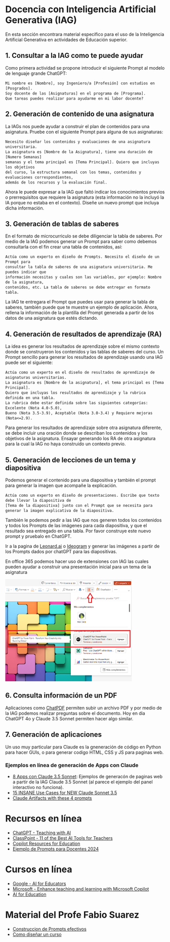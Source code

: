 # Docencia con Inteligencia Artificial Generativa (IAG)
En esta sección encontrara material específico para el uso de la Inteligencia Artificial Generativa en actividades de Educación superior.

## 1. Consultar a la IAG como te puede ayudar
Como primera actividad se propone introducir el siguiente Prompt al modelo de lenguaje grande ChatGPT:

```
Mi nombre es [Nombre], soy Ingeniero/a [Profesión] con estudios en [Posgrados].
Soy docente de las [Asignaturas] en el programa de [Programa].
Que tareas puedes realizar para ayudarme en mi labor docente?
```

## 2. Generación de contenido de una asignatura
La IAGs  nos puede ayudar a construir el plan de contenidos para una asignatura. Pruebe con el siguiente Prompt para alguna de sus asignaturas:

```
Necesito diseñar los contenidos y evaluaciones de una asignatura universitaria.
La asignatura es [Nombre de la Asignatura], tiene una duración de [Numero Semanas]
semanas y el tema principal es [Tema Principal]. Quiero que incluyas los objetivos
del curso, la estructura semanal con los temas, contenidos y evaluaciones correspondientes,
además de los recursos y la evaluación final.
```

Ahora le puede expresar a la IAG que faltó indicar los conocimientos previos o prerrequisitos que requiere la asignatura (esta información no la incluyó la IA porque no estaba en el contexto). Diseñe un nuevo prompt que incluya dicha información. 

## 3. Generación de tablas de saberes
En el formato de microcurriculo se debe diligenciar la tabla de saberes. Por medio de la IAG podemos generar un Prompt para saber como debemos consultarla con el fin crear una tabla de contenidos, así:

```
Actúa como un experto en diseño de Prompts. Necesito el diseño de un Prompt para
consultar la tabla de saberes de una asignatura universitaria. Me puedes indicar que
información necesitas y cuales son las variables, por ejemplo: Nombre de la asignatura,
contenidos, etc. La tabla de saberes se debe entregar en formato tabla.
```

La IAG te entregara el Prompt que puedes usar para generar la tabla de saberes, también puede que te muestre un ejemplo de aplicación. Ahora, rellena la información de la plantilla del Prompt generada a partir de los datos de una asignatura que estés dictando.

## 4. Generación de resultados de aprendizaje (RA)
La idea es generar los resultados de aprendizaje sobre el mismo contexto donde se construyeron los contenidos y las tablas de saberes del curso. Un Prompt sencillo para generar los resultados de aprendizaje usando una IAG puede ser el siguiente:

```
Actúa como un experto en el diseño de resultados de aprendizaje de asignaturas universitarias.
La asignatura es [Nombre de la asignatura], el tema principal es [Tema Principal].
Quiero que incluyas los resultados de aprendizaje y la rubrica definida en una tabla.
La rubrica debe estar definida sobre las siguientes categorías: Excelente (Nota 4.0-5.0),
Bueno (Nota 3.5-3.9), Aceptable (Nota 3.0-3.4) y Requiere mejoras (Nota<=2.9).
```

Para generar los resultados de aprendizaje sobre otra asignatura diferente, se debe incluir una oración donde se describan los contenidos y los objetivos de la asignatura. Ensayar generando los RA de otra asignatura para la cual la IAG no haya construido un contexto previo.

## 5. Generación de lecciones de un tema y diapositiva
Podemos generar el contenido para una diapositiva y también el prompt para generar la imagen que acompañe la explicación. 

```
Actúa como un experto en diseño de presentaciones. Escribe que texto debe llevar la diapositiva de
[Tema de la diapositiva] junto con el Prompt que se necesita para generar la imagen explicativa de la diapositiva.
```

También le podemos pedir a las IAG que nos generen todos los contenidos y todos los Prompts de las imágenes para cada diapositiva, y que el resultado sea entregado en una tabla. Por favor construye este nuevo prompt y pruebalo en ChatGPT. 

Ir a la pagina de [Leonard.ai](ttps://leonardo.ai/) o [Ideogram](https://ideogram.ai/) y generar las imágenes a partir de los Prompts dados por chatGPT para las diapositivas.

En office 365 podemos hacer uso de extensiones con IAG las cuales pueden ayudar a construir una presentación inicial para un tema de la asignatura

<img src="https://raw.githubusercontent.com/cgl-itm/HerramientasIA_Docentes/main/assets/Office365_PowerPoint.png" alt="drawing" style="width:400px;"/> <br>


## 6. Consulta información de un PDF
Aplicaciones como [ChatPDF](https://www.chatpdf.com/) permiten subir un archivo PDF y por medio de la IAG podemos realizar preguntas sobre el documento. Hoy en dia ChatGPT 4o y Claude 3.5 Sonnet permiten hacer algo similar.

## 7. Generación de aplicaciones
Un uso muy particular para Claude es la gneneración de código en Python para hacer GUIs, o para generar codigo HTML, CSS y JS para paginas web. 

### Ejemplos en línea de generación de Apps con Claude
* [8 Apps con Claude 3.5 Sonnet](https://alejavirivera.com/8-apps-con-claude-3-5-sonnet/): Ejemplos de generacón de paginas web a partir de la IAG Claude 3.5 Sonnet (al parece el ejemplo del panel interactivo no funciona).
* [15 INSANE Use Cases for NEW Claude Sonnet 3.5](https://www.youtube.com/watch?v=wBJZQt23J7M)
* [Claude Artifacts with these 4 prompts](https://www.zeniteq.com/blog/try-claude-artifacts-with-these-5-cool-prompts)
  
# Recursos en línea
* [ChatGPT - Teaching with AI](https://openai.com/index/teaching-with-ai/)
* [ClassPoint - 11 of the Best AI Tools for Teachers](https://www.youtube.com/watch?v=KG4_CYbVpTo)
* [Copilot Resources for Education](https://adoption.microsoft.com/es-es/copilot-resources-for-education/)
* [Ejemplo de Prompts para Docentes 2024](https://www.youtube.com/watch?v=Eu6D2TVRf98)

# Cursos en línea
* [Google - AI for Educators](https://grow.google/ai-for-educators/)
* [Microsoft - Enhance teaching and learning with Microsoft Copilot](https://learn.microsoft.com/en-us/training/modules/enhance-teaching-learning-bing-chat/)
* [AI for Education](https://www.khanacademy.org/college-careers-more/ai-for-education)

# Material del Profe Fabio Suarez
* [Construccion de Prompts efectivos](https://raw.githubusercontent.com/cgl-itm/HerramientasIA_Docentes/main/Docencia/Prompt%20Efectivos_revMCB.pdf)
* [Como diseñar un curso](https://raw.githubusercontent.com/cgl-itm/HerramientasIA_Docentes/main/Docencia/plantilla-solucion-FabioSuarez.pdf)
